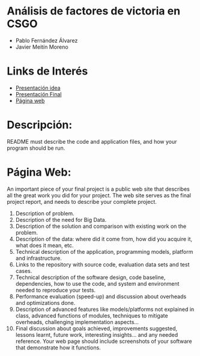 # Análisis de factores de victoria en CSGO
* Pablo Fernández Álvarez
* Javier Meitín Moreno

# Links de Interés
* [Presentación idea](https://docs.google.com/presentation/d/1Cyrf4gibaFM47mVAJzBG6HN32uutDxz_1npGN45Pm9Y/edit?usp=sharing)
* [Presentación Final](https://docs.google.com/presentation/d/1Vb_LUsPNkXkjxOds-mX-2kMPehKJY4j0r_7xEoUFf70/edit?usp=sharing)
* [Página web](https://jmeitin.github.io/)

# Descripción:
README must describe the code and application files, and how your program should be run.

# Página Web:
An important piece of your final project is a public web site that describes all the great work you did for your project. The web site serves as the final project report, and needs to describe your complete project.

1. Description of problem.
2. Description of the need for Big Data.
3. Description of the solution and comparison with existing work on the problem.
4. Description of the data: where did it come from, how did you acquire it, what does it mean, etc.
5. Technical description of the application, programming models, platform and infrastructure.
6. Links to the repository with source code, evaluation data sets and test cases.
7. Technical description of the software design, code baseline, dependencies, how to use the code, and system and environment needed to reproduce your tests.
8. Performance evaluation (speed-up) and discussion about overheads and optimizations done.
9. Description of advanced features like models/platforms not explained in class, advanced functions of modules, techniques to mitigate overheads, challenging implementation aspects...
10. Final discussion about goals achieved, improvements suggested, lessons learnt, future work, interesting insights… and any needed reference.
Your web page should include screenshots of your software that demonstrate how it functions.

